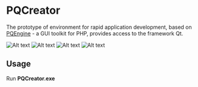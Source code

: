 PQCreator
=========
The prototype of environment for rapid application development, based on [PQEngine](http://phpqt.ru/pqengine) - a GUI toolkit for PHP, provides access to the framework Qt.

![Alt text](http://wxmaper.ru/phpqt5/PQCreator-19.09.2015-1.png "PQCreator screenshot 1")
![Alt text](http://wxmaper.ru/phpqt5/PQCreator-19.09.2015-2.png "PQCreator screenshot 2")
![Alt text](http://wxmaper.ru/phpqt5/PQCreator-19.09.2015-3.png "PQCreator screenshot 3")
![Alt text](http://wxmaper.ru/phpqt5/PQCreator-19.09.2015-4.png "PQCreator screenshot 4")

Usage
-----
Run <b>PQCreator.exe</b>
